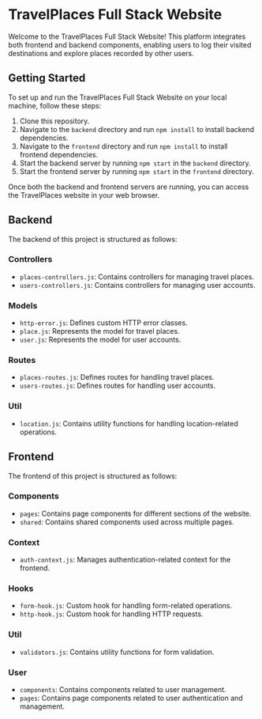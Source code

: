 # TravelPlaces Full Stack Website

Welcome to the TravelPlaces Full Stack Website! This platform integrates both frontend and backend components, enabling users to log their visited destinations and explore places recorded by other users.

## Getting Started

To set up and run the TravelPlaces Full Stack Website on your local machine, follow these steps:

1. Clone this repository.
2. Navigate to the `backend` directory and run `npm install` to install backend dependencies.
3. Navigate to the `frontend` directory and run `npm install` to install frontend dependencies.
4. Start the backend server by running `npm start` in the `backend` directory.
5. Start the frontend server by running `npm start` in the `frontend` directory.

Once both the backend and frontend servers are running, you can access the TravelPlaces website in your web browser.

## Backend

The backend of this project is structured as follows:

### Controllers
- `places-controllers.js`: Contains controllers for managing travel places.
- `users-controllers.js`: Contains controllers for managing user accounts.

### Models
- `http-error.js`: Defines custom HTTP error classes.
- `place.js`: Represents the model for travel places.
- `user.js`: Represents the model for user accounts.

### Routes
- `places-routes.js`: Defines routes for handling travel places.
- `users-routes.js`: Defines routes for handling user accounts.

### Util
- `location.js`: Contains utility functions for handling location-related operations.

## Frontend

The frontend of this project is structured as follows:

### Components
- `pages`: Contains page components for different sections of the website.
- `shared`: Contains shared components used across multiple pages.

### Context
- `auth-context.js`: Manages authentication-related context for the frontend.

### Hooks
- `form-hook.js`: Custom hook for handling form-related operations.
- `http-hook.js`: Custom hook for handling HTTP requests.

### Util
- `validators.js`: Contains utility functions for form validation.

### User
- `components`: Contains components related to user management.
- `pages`: Contains page components related to user authentication and management.
